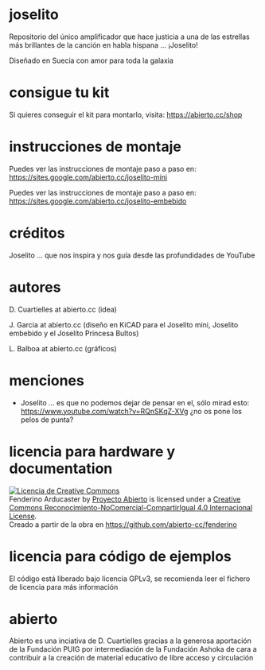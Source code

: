 # joselito
Repositorio del único amplificador que hace justicia a una de las estrellas más brillantes de la canción en habla hispana ... ¡Joselito!

Diseñado en Suecia con amor para toda la galaxia

# consigue tu kit

Si quieres conseguir el kit para montarlo, visita: https://abierto.cc/shop

# instrucciones de montaje

Puedes ver las instrucciones de montaje paso a paso en: https://sites.google.com/abierto.cc/joselito-mini

Puedes ver las instrucciones de montaje paso a paso en: https://sites.google.com/abierto.cc/joselito-embebido

# créditos

Joselito ... que nos inspira y nos guía desde las profundidades de YouTube

# autores

D. Cuartielles at abierto.cc (idea)

J. Garcia at abierto.cc (diseño en KiCAD para el Joselito mini, Joselito embebido y el Joselito Princesa Bultos)

L. Balboa at abierto.cc (gráficos)

# menciones

* Joselito ... es que no podemos dejar de pensar en el, sólo mirad esto: https://www.youtube.com/watch?v=RQnSKqZ-XVg ¿no os pone los pelos de punta?

# licencia para hardware y documentation

<a rel="license" href="http://creativecommons.org/licenses/by-nc-sa/4.0/"><img alt="Licencia de Creative Commons" style="border-width:0" src="https://i.creativecommons.org/l/by-nc-sa/4.0/80x15.png" /></a><br /><span xmlns:dct="http://purl.org/dc/terms/" href="http://purl.org/dc/dcmitype/Dataset" property="dct:title" rel="dct:type">Fenderino Arducaster</span> by <a xmlns:cc="http://creativecommons.org/ns#" href="https://abierto.cc" property="cc:attributionName" rel="cc:attributionURL">Proyecto Abierto</a> is licensed under a <a rel="license" href="http://creativecommons.org/licenses/by-nc-sa/4.0/">Creative Commons Reconocimiento-NoComercial-CompartirIgual 4.0 Internacional License</a>.<br />Creado a partir de la obra en <a xmlns:dct="http://purl.org/dc/terms/" href="https://github.com/abierto-cc/fenderino" rel="dct:source">https://github.com/abierto-cc/fenderino</a>

# licencia para código de ejemplos

El código está liberado bajo licencia GPLv3, se recomienda leer el fichero de licencia para más información

# abierto

Abierto es una inciativa de D. Cuartielles gracias a la generosa aportación de la Fundación PUIG por intermediación de la Fundación Ashoka de cara a contribuir a la creación de material educativo de libre acceso y circulación


